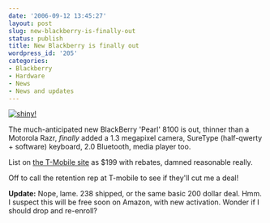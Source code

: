 ```yaml
---
date: '2006-09-12 13:45:27'
layout: post
slug: new-blackberry-is-finally-out
status: publish
title: New Blackberry is finally out
wordpress_id: '205'
categories:
- Blackberry
- Hardware
- News
- News and updates
---
```



[
![shiny!](http://www.t-mobile.com/images/products/Blackberry_pearl/250x270.jpg)
](http://www.t-mobile.com/shop/phones/Detail.aspx?device=6d4fca92-916c-48bd-a991-e1f1dc91bc0d&WT.mc_n=BBPearl_Tout&WT.mc_t=OnsiteAd)


The much-anticipated new BlackBerry 'Pearl' 8100 is out, thinner than a Motorola Razr, _finally_ added a 1.3 megapixel camera, SureType (half-qwerty + software) keyboard, 2.0 Bluetooth, media player too.

List on [the T-Mobile site](http://www.t-mobile.com/shop/phones/Detail.aspx?device=6d4fca92-916c-48bd-a991-e1f1dc91bc0d&WT.mc_n=BBPearl_Tout&WT.mc_t=OnsiteAd) as $199 with rebates, damned reasonable really.

Off to call the retention rep at T-mobile to see if they'll cut me a deal!

**Update:** Nope, lame. 238 shipped, or the same basic 200 dollar deal. Hmm. I suspect this will be free soon on Amazon, with new activation. Wonder if I should drop and re-enroll?
